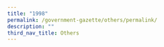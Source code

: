 ```yaml
---
title: "1998"
permalink: /government-gazette/others/permalink/
description: ""
third_nav_title: Others
---
```

